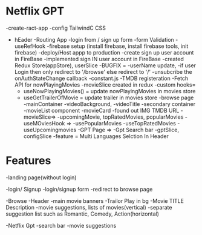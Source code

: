 <!-- Netflix GPT -->
# Netflix GPT
-create-ract-app 
-config TailwindC CSS
- hEader
-Routing App
-login from / sign up form
-form Validation
-useRefHook
-firebase setup (install firebase, install firebase tools, init firebase)
-deploy/Host appp to production
-create sign up user account in FireBase
-implemented sign IN user account in FireBase
-created Redux Store(appStore), userSlice
-BUGFIX = 
    -userName update,
    -if user Login then only redirect to '/browse' else redirect to '/'
-unsubcribe the onAuthStateChange callback
-constant.js
-TMDB registeration
-Fetch API for nowPlayingMovies
-movieSlice created in redux
-custom hooks=
    - useNowPlayingMovies() = update nowPlayingMovies in movies store
    - useGetTrailerOfMovie = update trailer in movies store
-browse page
    -mainContainer
        -videoBackground,
        -videoTitle
    -secondary container
        -movieList component
        -movieCard
        -found out IMG TMDB URL
-movieSlice=>
    -upcomingMovie, topRatedMovies, popularMovies
-useMOviesHook =>
            -usePopularMovies
            -useTopRatedMovies
            -useUpcomingmovies
-GPT Page =>
    -Gpt Search bar
    -gptSlice, configSlice
    -feature = Multi Languages Selction In Header


# Features
-landing page(without login)

-login/ Signup
    -login/signup form
    -redirect to browse page

-Browse
    -Header
    -main movie banners
        -Trailor Play in bg
        -Movie TITLE Description
    -movie suggestions, lists of movies(vertical)
        -separate suggestion list such as Romantic, Comedy, Action(horizontal)

-Netflix Gpt 
    -search bar
    -movie suggestions
